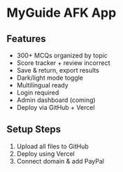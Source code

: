 # MyGuide AFK App

## Features
- 300+ MCQs organized by topic
- Score tracker + review incorrect
- Save & return, export results
- Dark/light mode toggle
- Multilingual ready
- Login required
- Admin dashboard (coming)
- Deploy via GitHub + Vercel

## Setup Steps
1. Upload all files to GitHub
2. Deploy using Vercel
3. Connect domain & add PayPal